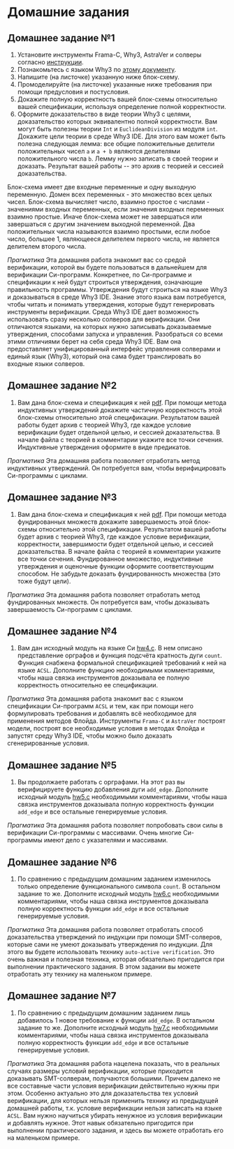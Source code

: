 # Домашние задания

## Домашнее задание №1

1. Установите инструменты Frama-C, Why3, AstraVer и солверы
   согласно [инструкции](https://forge.ispras.ru/projects/astraver/wiki).
2. Познакомьтесь с языком Why3 по [этому документу](http://why3.lri.fr/manual.pdf).
3. Напишите (на листочке) указанную ниже блок-схему.
4. Промоделируйте (на листочке) указанные ниже требования при помощи
   предусловия и постусловия.
5. Докажите полную корректность вашей блок-схемы относительно вашей
   спецификации, используя определение полной корректности.
6. Оформите доказательство в виде теории Why3 с целями, доказательство
   которых эквивалентно полной корректности. Вам могут быть полезны
   теории `Int` и `EuclideanDivision` из модуля `int`. Докажите цели
   теории в среде Why3 IDE. Для этого вам может быть полезна следующая
   лемма: все общие положительные делители положительных чисел `a` и `a + b` являются
   делителями положительного 
   числа `b`. Лемму нужно записать в своей теории и доказать. Результат
   вашей работы -- это архив с теорией и сессией доказательства.

Блок-схема имеет две входные переменные и одну выходную переменную.
Домен всех переменных - это множество всех целых чисел. Блок-схема
вычисляет число, взаимно простое с числами - значениями входных
переменных, если значения входных переменных взаимно простые. Иначе
блок-схема может не завершаться или завершаться с другим значением
выходной переменной. Два положительных числа называются взаимно простыми, если любое
число, большее 1, являющееся делителем первого числа, не является делителем
второго числа.

_Прагматика_ Эта домашняя работа знакомит вас со средой верификации,
которой вы будете пользоваться в дальнейшем для верификации Си-программ.
Конкретнее, по Си-программе и спецификации к ней будут строиться
утверждения, означающие правильность программы. Утверждения будут
строиться на языке Why3 и доказываться в среде Why3 IDE. Знание этого
языка вам потребуется, чтобы читать и понимать утверждения, которые
будут генерировать инструменты верификации. Среда Why3 IDE дает
возможность использовать сразу несколько солверов для верификации. Они
отличаются языками, на которых нужно записывать доказываемые утверждения,
способами запуска и управления. Разобраться со всеми этими отличиями
берет на себя среда Why3 IDE. Вам она предоставляет унифицированный
интерфейс управления солверами и единый язык (Why3), который она сама
будет транслировать во входные языки солверов.

## Домашнее задание №2

1. Вам дана блок-схема и спецификация к ней [pdf](hw2.pdf). При помощи метода индуктивных утверждений докажите частичную корректность этой блок-схемы относительно этой спецификации. Результатом вашей работы будет архив с теорией Why3, где каждое условие верификации будет отдельной целью, и сессией доказательства. В начале файла с теорией в комментарии укажите все точки сечения. Индуктивные утверждения оформите в виде предикатов.

_Прагматика_ Эта домашняя работа позволяет отработать метод индуктивных утверждений. Он потребуется вам, чтобы верифицировать Си-программы с циклами.

## Домашнее задание №3

1. Вам дана блок-схема и спецификация к ней [pdf](hw3.pdf). При помощи метода фундированных множеств докажите завершаемость этой блок-схемы относительно этой спецификации. Результатом вашей работы будет архив с теорией Why3, где каждое условие верификации, корректности, завершимости будет отдельной целью, и сессией доказательства. В начале файла с теорией в комментарии укажите все точки сечения. Фундированное множество, индуктивные утверждения и оценочные функции оформите соответствующим способом. Не забудьте доказать фундированность множества (это тоже будут цели).

_Прагматика_ Эта домашняя работа позволяет отработать метод фундированных множеств. Он потребуется вам, чтобы доказывать завершаемость Си-программ с циклами.

## Домашнее задание №4

1. Вам дан исходный модуль на языке Си [hw4.c](hw4.c). В нем описано представление орграфов и функция подсчёта кратность дуги `count`. Функция снабжена формальной спецификацией требований к ней на языке `ACSL`. Дополните функцию необходимыми комментариями, чтобы наша связка инструментов доказывала ее полную корректность относительно ее спецификации.

_Прагматика_ Эта домашняя работа знакомит вас с языком спецификации Си-программ `ACSL` и тем, как при помощи него формулировать требования и добавлять всё необходимое для применения методов Флойда. Инструменты `Frama-C` и `AstraVer` построят модели, построят все необходимые условия в методах Флойда и запустят среду Why3 IDE, чтобы можно было доказать сгенерированные условия.

## Домашнее задание №5

1. Вы продолжаете работать с орграфами. На этот раз вы верифицируете функцию добавления дуги `add_edge`. Дополните исходный модуль [hw5.c](hw5.c) необходимыми комментариями, чтобы наша связка инструментов доказывала полную корректность функции `add_edge` и все остальные генерируемые условия.

_Прагматика_ Эта домашняя работа позволяет попробовать свои силы в верификации Си-программы с массивами. Очень многие Си-программы имеют дело с указателями и массивами.

## Домашнее задание №6

1. По сравнению с предыдущим домашним заданием изменилось только определение функционального символа `count`. В остальном задание то же. Дополните исходный модуль [hw6.c](hw6.c) необходимыми комментариями, чтобы наша связка инструментов доказывала полную корректность функции `add_edge` и все остальные генерируемые условия.

_Прагматика_ Эта домашняя работа позволяет отработать способ доказательства утверждений по индукции при помощи SMT-солверов, которые сами не умеют доказывать утверждения по индукции. Для этого вы будете использовать технику `auto-active verification`. Это очень важная и полезная техника, которая обязательно пригодится при выполнении практического задания. В этом задании вы можете отработать эту технику на маленьком примере.

## Домашнее задание №7

1. По сравнению с предыдущим домашним заданием лишь добавилось 1 новое требование к функции `add_edge`. В остальном задание то же. Дополните исходный модуль [hw7.c](hw7.c) необходимыми комментариями, чтобы наша связка инструментов доказывала полную корректность функции `add_edge` и все остальные генерируемые условия.

_Прагматика_ Эта домашняя работа нацелена показать, что в реальных случаях размеры условий верификации, которые приходится доказывать SMT-солверам, получаются большими. Причем далеко не все составные части условия верификации действительно нужны при этом. Особенно актуально это для доказательства тех условий верификации, для которых нельзя применить технику из предыдущей домашней работы, т.к. условие верификации нельзя записать на языке `ACSL`. Вам нужно научиться убирать ненужное из условия верификации и добавлять нужное. Этот навык обязательно пригодится при выполнении практического задания, и здесь вы можете отработать его на маленьком примере.
